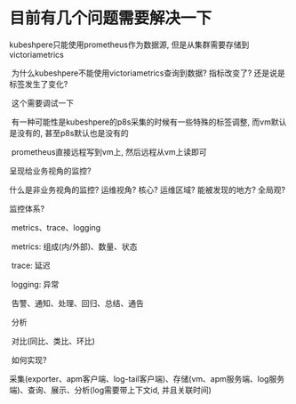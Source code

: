 

# 目前有几个问题需要解决一下

kubeshpere只能使用prometheus作为数据源, 但是从集群需要存储到victoriametrics

​	为什么kubeshpere不能使用victoriametrics查询到数据? 指标改变了? 还是说是标签发生了变化?

​		这个需要调试一下

​			有一种可能性是kubeshpere的p8s采集的时候有一些特殊的标签调整, 而vm默认是没有的, 甚至p8s默认也是没有的

​	prometheus直接远程写到vm上, 然后远程从vm上读即可





呈现给业务视角的监控?

什么是非业务视角的监控? 运维视角? 核心? 运维区域? 能被发现的地方? 全局观?



监控体系?

​	metrics、trace、logging

​		metrics: 	组成(内/外部)、数量、状态

​		trace:		 延迟

​		logging:	异常

​	告警、通知、处理、回归、总结、通告

​	分析

​		对比(同比、类比、环比)



​	如何实现?

​		采集(exporter、apm客户端、log-tail客户端)、存储(vm、apm服务端、log服务端)、查询、展示、分析(log需要带上下文id, 并且关联时间)